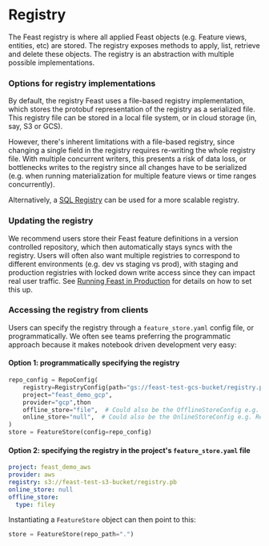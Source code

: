 # Registry

The Feast registry is where all applied Feast objects (e.g. Feature views, entities, etc) are stored. The registry exposes methods to apply, list, retrieve and delete these objects. The registry is an abstraction with multiple possible implementations.

### Options for registry implementations

By default, the registry Feast uses a file-based registry implementation, which stores the protobuf representation of the registry as a serialized file. This registry file can be stored in a local file system, or in cloud storage (in, say, S3 or GCS).

However, there's inherent limitations with a file-based registry, since changing a single field in the registry requires re-writing the whole registry file. With multiple concurrent writers, this presents a risk of data loss, or bottlenecks writes to the registry since all changes have to be serialized (e.g. when running materialization for multiple feature views or time ranges concurrently).

Alternatively, a [SQL Registry](../../tutorials/using-scalable-registry.md) can be used for a more scalable registry.

### Updating the registry

We recommend users store their Feast feature definitions in a version controlled repository, which then automatically stays syncs with the registry. Users will often also want multiple registries to correspond to different environments (e.g. dev vs staging vs prod), with staging and production registries with locked down write access since they can impact real user traffic. See [Running Feast in Production](../../how-to-guides/running-feast-in-production.md#1.-automatically-deploying-changes-to-your-feature-definitions) for details on how to set this up.&#x20;

### Accessing the registry from clients

Users can specify the registry through a `feature_store.yaml` config file, or programmatically. We often see teams preferring the programmatic approach because it makes notebook driven development very easy:

#### Option 1: programmatically specifying the registry

```python
repo_config = RepoConfig(
    registry=RegistryConfig(path="gs://feast-test-gcs-bucket/registry.pb"),
    project="feast_demo_gcp",
    provider="gcp",thon
    offline_store="file",  # Could also be the OfflineStoreConfig e.g. FileOfflineStoreConfig
    online_store="null",  # Could also be the OnlineStoreConfig e.g. RedisOnlineStoreConfig
)
store = FeatureStore(config=repo_config)
```

#### Option 2: specifying the registry in the project's `feature_store.yaml` file

```yaml
project: feast_demo_aws
provider: aws
registry: s3://feast-test-s3-bucket/registry.pb
online_store: null
offline_store:
  type: filey
```

Instantiating a `FeatureStore` object can then point to this:

```python
store = FeatureStore(repo_path=".")
```
